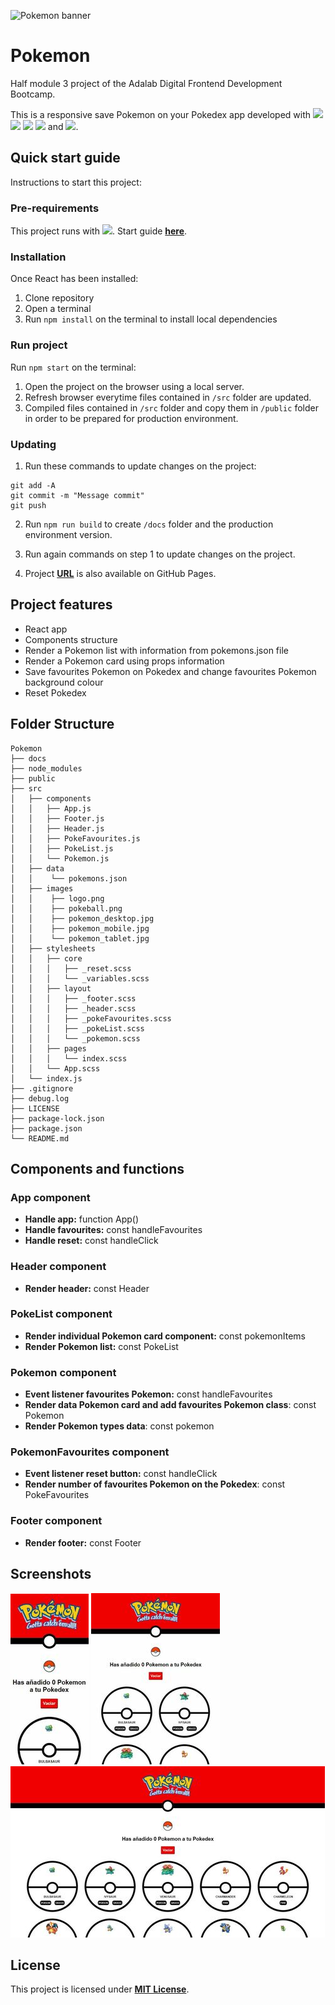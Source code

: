 ![Pokemon banner](https://tcgplayerpro-www.s1.umbraco.io/media/2483/pokemon_play_pokemon_banner-02-2x.jpg)

# **Pokemon**

Half module 3 project of the Adalab Digital Frontend Development Bootcamp.

This is a responsive save Pokemon on your Pokedex app developed with [<img src = "https://img.shields.io/badge/-HTML5-E34F26?style=flat&logo=html5&logoColor=white">](https://html.spec.whatwg.org/) [<img src = "https://img.shields.io/badge/-CSS3-1572B6?style=flat&logo=css3&logoColor=white">](https://www.w3.org/Style/CSS/) [<img src="https://img.shields.io/badge/-SASS-cc6699?style=flat&logo=sass&logoColor=ffffff">](https://sass-lang.com/) [<img src = "https://img.shields.io/badge/-JavaScript-F7DF1E?style=flat&logo=javascript&logoColor=black">](https://www.ecma-international.org/ecma-262/) and [<img src = "https://img.shields.io/badge/-React-61DAFB?style=flat&logo=react&logoColor=black">](https://es.reactjs.org/).

## **Quick start guide**

Instructions to start this project:

### **Pre-requirements**

This project runs with [<img src = "https://img.shields.io/badge/-React-61DAFB?style=flat&logo=react&logoColor=black">](https://es.reactjs.org/). Start guide [**here**](https://github.com/facebook/create-react-app).

### **Installation**

Once React has been installed:

1. Clone repository
2. Open a terminal
3. Run `npm install` on the terminal to install local dependencies

### **Run project**

Run `npm start` on the terminal:

1. Open the project on the browser using a local server.
2. Refresh browser everytime files contained in `/src` folder are updated.
3. Compiled files contained in `/src` folder and copy them in `/public` folder in order to be prepared for production environment.

### **Updating**

1. Run these commands to update changes on the project:

```
git add -A
git commit -m "Message commit"
git push
```

2. Run `npm run build` to create `/docs` folder and the production environment version.

3. Run again commands on step 1 to update changes on the project.

4. Project **[URL](https://anaguerraabaroa.github.io/pokemon/)** is also available on GitHub Pages.

## **Project features**

- React app
- Components structure
- Render a Pokemon list with information from pokemons.json file
- Render a Pokemon card using props information
- Save favourites Pokemon on Pokedex and change favourites Pokemon background colour
- Reset Pokedex

## **Folder Structure**

```
Pokemon
├── docs
├── node_modules
├── public
├── src
│   ├── components
│   │   ├── App.js
│   │   ├── Footer.js
│   │   ├── Header.js
│   │   ├── PokeFavourites.js
│   │   ├── PokeList.js
│   │   └── Pokemon.js
│   ├── data
│   │    └── pokemons.json
│   ├── images
│   │    ├── logo.png
│   │    ├── pokeball.png
│   │    ├── pokemon_desktop.jpg
│   │    ├── pokemon_mobile.jpg
│   │    └── pokemon_tablet.jpg
│   ├── stylesheets
│   │   ├── core
│   │   │   ├── _reset.scss
│   │   │   └── _variables.scss
│   │   ├── layout
│   │   │   ├── _footer.scss
│   │   │   ├── _header.scss
│   │   │   ├── _pokeFavourites.scss
│   │   │   ├── _pokeList.scss
│   │   │   └── _pokemon.scss
│   │   ├── pages
│   │   │   └── index.scss
│   │   └── App.scss
│   └── index.js
├── .gitignore
├── debug.log
├── LICENSE
├── package-lock.json
├── package.json
└── README.md
```

## **Components and functions**

### **App component**

- **Handle app:** function App()
- **Handle favourites:** const handleFavourites
- **Handle reset:** const handleClick

### **Header component**

- **Render header:** const Header

### **PokeList component**

- **Render individual Pokemon card component:** const pokemonItems
- **Render Pokemon list:** const PokeList

### **Pokemon component**

- **Event listener favourites Pokemon:** const handleFavourites
- **Render data Pokemon card and add favourites Pokemon class**: const Pokemon
- **Render Pokemon types data**: const pokemon

### **PokemonFavourites component**

- **Event listener reset button:** const handleClick
- **Render number of favourites Pokemon on the Pokedex**: const PokeFavourites

### **Footer component**

- **Render footer:** const Footer

## **Screenshots**

![Mobile version](./src/images/pokemon_mobile.jpg) ![Tablet version](./src/images/pokemon_tablet.jpg) ![Desktop version](./src/images/pokemon_desktop.jpg)

## **License**

This project is licensed under [**MIT License**](https://spdx.org/licenses/MIT.html).
